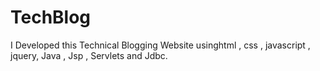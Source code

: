 # TechBlog
I Developed this Technical Blogging Website usinghtml , css , javascript , jquery, Java , Jsp , Servlets and Jdbc.
